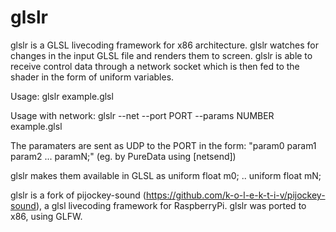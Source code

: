 # glslr
glslr is a GLSL livecoding framework for x86 architecture.
glslr watches for changes in the input GLSL file and renders them to screen.
glslr is able to receive control data through a network socket which is then fed to the shader in the form of uniform variables.

Usage:
glslr example.glsl

Usage with network:
glslr --net --port PORT --params NUMBER example.glsl

The paramaters are sent as UDP to the PORT in the form: 
"param0 param1 param2 ... paramN;" (eg. by PureData using [netsend])

glslr makes them available in GLSL as 
uniform float m0;
 .. 
uniform float mN;


glslr is a fork of pijockey-sound (https://github.com/k-o-l-e-k-t-i-v/pijockey-sound), a glsl livecoding framework for RaspberryPi.
glslr was ported to x86, using GLFW.

